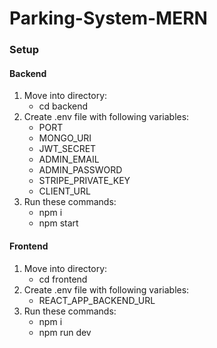 # Parking-System-MERN
### Setup
#### Backend
1. Move into directory:
    - cd backend
2. Create .env file with following variables:
    - PORT
    - MONGO_URI
    - JWT_SECRET
    - ADMIN_EMAIL
    - ADMIN_PASSWORD
    - STRIPE_PRIVATE_KEY
    - CLIENT_URL
3. Run these commands:
    - npm i
    - npm start

#### Frontend
1. Move into directory:
    - cd frontend
2. Create .env file with following variables:
    - REACT_APP_BACKEND_URL
3. Run these commands:
    - npm i
    - npm run dev
